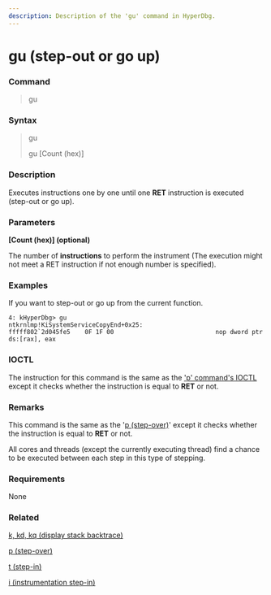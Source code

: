```yaml
---
description: Description of the 'gu' command in HyperDbg.
---
```


# gu (step-out or go up)

### Command

> gu

### Syntax

> gu
>
> gu \[Count (hex)]

### Description

Executes instructions one by one until one **RET** instruction is executed (step-out or go up).

### Parameters

**\[Count (hex)] (optional)**

The number of **instructions** to perform the instrument (The execution might not meet a RET instruction if not enough number is specified).

### Examples

If you want to step-out or go up from the current function.

```
4: kHyperDbg> gu
ntkrnlmp!KiSystemServiceCopyEnd+0x25:
fffff802`2d045fe5    0F 1F 00                            nop dword ptr ds:[rax], eax
```

### IOCTL

The instruction for this command is the same as the ['p' command's IOCTL](https://docs.hyperdbg.org/commands/debugging-commands/p#ioctl) except it checks whether the instruction is equal to **RET** or not.

### Remarks

This command is the same as the '[p (step-over)](https://docs.hyperdbg.org/commands/debugging-commands/p)' except it checks whether the instruction is equal to **RET** or not.

All cores and threads (except the currently executing thread) find a chance to be executed between each step in this type of stepping.

### Requirements

None

### Related

[k, kd, kq (display stack backtrace)](https://docs.hyperdbg.org/commands/debugging-commands/k)

[p (step-over)](https://docs.hyperdbg.org/commands/debugging-commands/p)

[t (step-in)](https://docs.hyperdbg.org/commands/debugging-commands/t)

[i (instrumentation step-in)](https://docs.hyperdbg.org/commands/debugging-commands/i)
